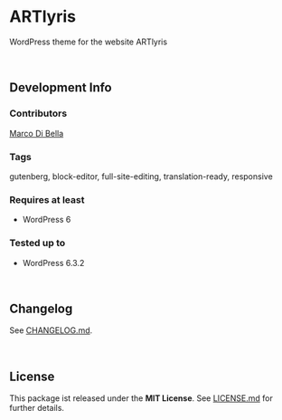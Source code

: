 # ARTlyris
WordPress theme for the website ARTlyris

<br>

## Development Info

### Contributors
[Marco Di Bella ](https://github.com/mdibella-dev)

### Tags
gutenberg, block-editor, full-site-editing, translation-ready, responsive

### Requires at least

* WordPress 6

### Tested up to

* WordPress 6.3.2

<br>

## Changelog

See [CHANGELOG.md](https://github.com/mdibella-dev/artlyris/blob/main/CHANGELOG.md).

<br>

## License

This package ist released under the **MIT License**. See [LICENSE.md](https://github.com/mdibella-dev/theme-template/blob/main/LICENSE.md) for further details.
